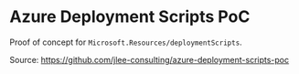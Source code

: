 # Azure Deployment Scripts PoC

Proof of concept for `Microsoft.Resources/deploymentScripts`.

Source: https://github.com/jlee-consulting/azure-deployment-scripts-poc